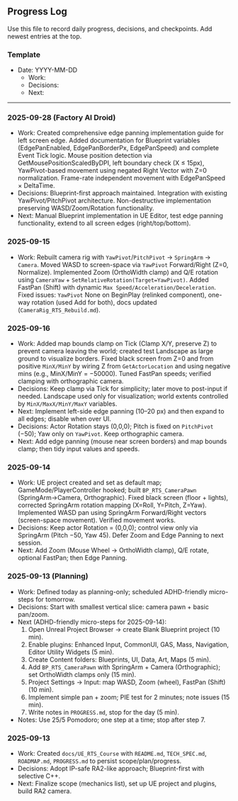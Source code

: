 ## Progress Log

Use this file to record daily progress, decisions, and checkpoints. Add newest entries at the top.

### Template
- Date: YYYY-MM-DD
  - Work:
  - Decisions:
  - Next:

---

### 2025-09-28 (Factory AI Droid)
- Work: Created comprehensive edge panning implementation guide for left screen edge. Added documentation for Blueprint variables (EdgePanEnabled, EdgePanBorderPx, EdgePanSpeed) and complete Event Tick logic. Mouse position detection via GetMousePositionScaledByDPI, left boundary check (X ≤ 15px), YawPivot-based movement using negated Right Vector with Z=0 normalization. Frame-rate independent movement with EdgePanSpeed × DeltaTime.
- Decisions: Blueprint-first approach maintained. Integration with existing YawPivot/PitchPivot architecture. Non-destructive implementation preserving WASD/Zoom/Rotation functionality.
- Next: Manual Blueprint implementation in UE Editor, test edge panning functionality, extend to all screen edges (right/top/bottom).

### 2025-09-15
- Work: Rebuilt camera rig with `YawPivot`/`PitchPivot` → `SpringArm` → `Camera`. Moved WASD to screen-space via `YawPivot` Forward/Right (Z=0, Normalize). Implemented Zoom (OrthoWidth clamp) and Q/E rotation using `CameraYaw` + `SetRelativeRotation(Target=YawPivot)`. Added FastPan (Shift) with dynamic `Max Speed/Acceleration/Deceleration`. Fixed issues: `YawPivot` None on BeginPlay (relinked component), one-way rotation (used Add for both), docs updated (`CameraRig_RTS_Rebuild.md`).

### 2025-09-16
- Work: Added map bounds clamp on Tick (Clamp X/Y, preserve Z) to prevent camera leaving the world; created test Landscape as large ground to visualize borders. Fixed black screen from Z=0 and from positive `MinX/MinY` by wiring Z from `GetActorLocation` and using negative mins (e.g., MinX/MinY = −50000). Tuned FastPan speeds; verified clamping with orthographic camera.
- Decisions: Keep clamp via Tick for simplicity; later move to post-input if needed. Landscape used only for visualization; world extents controlled by `MinX/MaxX/MinY/MaxY` variables.
- Next: Implement left-side edge panning (10–20 px) and then expand to all edges; disable when over UI.
- Decisions: Actor Rotation stays (0,0,0); Pitch is fixed on `PitchPivot` (−50); Yaw only on `YawPivot`. Keep orthographic camera.
- Next: Add edge panning (mouse near screen borders) and map bounds clamp; then tidy input values and speeds.

### 2025-09-14
- Work: UE project created and set as default map; GameMode/PlayerController hooked; built `BP_RTS_CameraPawn` (SpringArm→Camera, Orthographic). Fixed black screen (floor + lights), corrected SpringArm rotation mapping (X=Roll, Y=Pitch, Z=Yaw). Implemented WASD pan using SpringArm Forward/Right vectors (screen-space movement). Verified movement works.
- Decisions: Keep actor Rotation = (0,0,0); control view only via SpringArm (Pitch −50, Yaw 45). Defer Zoom and Edge Panning to next session.
- Next: Add Zoom (Mouse Wheel → OrthoWidth clamp), Q/E rotate, optional FastPan; then Edge Panning.

### 2025-09-13 (Planning)
- Work: Defined today as planning-only; scheduled ADHD-friendly micro-steps for tomorrow.
- Decisions: Start with smallest vertical slice: camera pawn + basic pan/zoom.
- Next (ADHD-friendly micro-steps for 2025-09-14):
  1) Open Unreal Project Browser → create Blank Blueprint project (10 min).
  2) Enable plugins: Enhanced Input, CommonUI, GAS, Mass, Navigation, Editor Utility Widgets (5 min).
  3) Create Content folders: Blueprints, UI, Data, Art, Maps (5 min).
  4) Add `BP_RTS_CameraPawn` with SpringArm + Camera (Orthographic); set OrthoWidth clamps only (15 min).
  5) Project Settings → Input: map WASD, Zoom (wheel), FastPan (Shift) (10 min).
  6) Implement simple pan + zoom; PIE test for 2 minutes; note issues (15 min).
  7) Write notes in `PROGRESS.md`, stop for the day (5 min).
- Notes: Use 25/5 Pomodoro; one step at a time; stop after step 7.

### 2025-09-13
- Work: Created `docs/UE_RTS_Course` with `README.md`, `TECH_SPEC.md`, `ROADMAP.md`, `PROGRESS.md` to persist scope/plan/progress.
- Decisions: Adopt IP-safe RA2-like approach; Blueprint-first with selective C++.
- Next: Finalize scope (mechanics list), set up UE project and plugins, build RA2 camera.


